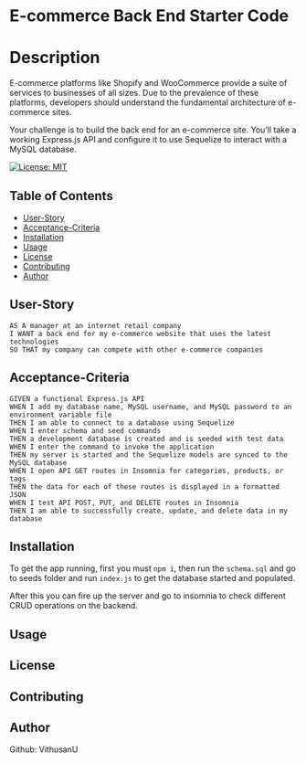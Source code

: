 # E-commerce Back End Starter Code
# Description

 E-commerce platforms like Shopify and WooCommerce provide a suite of services to businesses of all sizes. Due to the prevalence of these platforms, developers should understand the fundamental architecture of e-commerce sites.

Your challenge is to build the back end for an e-commerce site. You’ll take a working Express.js API and configure it to use Sequelize to interact with a MySQL database.

[![License: MIT](https://img.shields.io/badge/License-MIT-lightblue.svg)](https://opensource.org/licenses/MIT)

## Table of Contents
- [User-Story](#user-story)
- [Acceptance-Criteria](#acceptance-criteria)
- [Installation](#installation)
- [Usage](#usage)
- [License](#license)
- [Contributing](#contributing)
- [Author](#author)

## User-Story

```
AS A manager at an internet retail company
I WANT a back end for my e-commerce website that uses the latest technologies
SO THAT my company can compete with other e-commerce companies
```


## Acceptance-Criteria

```
GIVEN a functional Express.js API
WHEN I add my database name, MySQL username, and MySQL password to an environment variable file
THEN I am able to connect to a database using Sequelize
WHEN I enter schema and seed commands
THEN a development database is created and is seeded with test data
WHEN I enter the command to invoke the application
THEN my server is started and the Sequelize models are synced to the MySQL database
WHEN I open API GET routes in Insomnia for categories, products, or tags
THEN the data for each of these routes is displayed in a formatted JSON
WHEN I test API POST, PUT, and DELETE routes in Insomnia
THEN I am able to successfully create, update, and delete data in my database
```

## Installation
To get the app running, first you must `npm i`, then run the `schema.sql` and go to seeds folder and run `index.js` to get the database started and populated.

After this you can fire up the server and go to insomnia to check different CRUD operations on the backend.




## Usage



## License


## Contributing



## Author
Github: VithusanU
